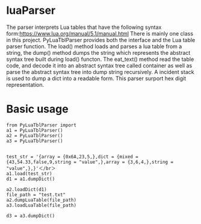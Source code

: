 # luaParser
The parser interprets Lua tables that have the following syntax form:https://www.lua.org/manual/5.1/manual.html
There is mainly one class in this project. PyLuaTblParser provides both the interface and the Lua table parser function. 
The load() method loads and parses a lua table from a string, the dump() method dumps the string which represents the abstract syntax tree built during load() functon.
The eat_text() method read the table code, and decode it into an abstract syntax tree called container as well as parse the abstract syntax tree into dump string recursively. A incident stack is used to dump a dict into a readable form.
This parser surport hex digit representation.
# Basic usage
```
from PyLuaTblParser import
a1 = PyLuaTblParser()
a2 = PyLuaTblParser()
a3 = PyLuaTblParser()


test_str = '{array = {0x6A,23,5,},dict = {mixed = {43,54.33,false,9,string = "value",},array = {3,6,4,},string = "value",},}'＜/br＞
a1.load(test_str)
d1 = a1.dumpDict()

a2.loadDict(d1)
file_path = "test.txt"
a2.dumpLuaTable(file_path)
a3.loadLuaTable(file_path)

d3 = a3.dumpDict()
```

